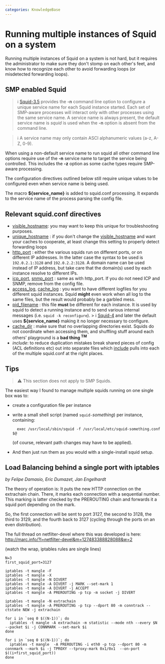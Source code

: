 ```yaml
---
categories: KnowledgeBase
---
```

# Running multiple instances of Squid on a system

Running multiple instances of Squid on a system is not hard, but it
requires the administrator to make sure they don't stomp on each other's
feet, and know how to recognize each other to avoid forwarding loops (or
misdetected forwarding loops).

## SMP enabled Squid

> :information_source:
  [Squid-3.5](/Releases/Squid-3.5)
  provides the **-n** command line option to configure a unique service
  name for each Squid instance started. Each set of SMP-aware processes
  will interact only with other processes using the same service name. A
  service name is always present, the default service name is *squid* is
used when the **-n** option is absent from the command line.

> :information_source:
    A service name may only contain ASCI alphanumeric values (a-z, A-Z,
    0-9).

When using a non-default service name to run squid all other command
line options require use of the **-n** service name to target the
service being controlled. This includes the **-z** option as some cache
types require SMP-aware processing.

The configuration directives outlined below still require unique values
to be configured even when service name is being used.

The macro **${service_name}** is added to squid.conf processing. It
expands to the service name of the process parsing the config file.

## Relevant squid.conf directives

- [visible_hostname](http://www.squid-cache.org/Doc/config/visible_hostname):
    you may want to keep this unique for troubleshooting purposes.
- [unique_hostname](http://www.squid-cache.org/Doc/config/unique_hostname) :
    if you don't change the
    [visible_hostname](http://www.squid-cache.org/Doc/config/visible_hostname)
    and want your caches to cooperate, at least change this setting
    to properly detect forwarding loops
- [http_port](http://www.squid-cache.org/Doc/config/http_port) :
    either the various squids run on different ports, or on
    different IP addresses. In the latter case the syntax to be used
    is `192.0.2.1:3128` and `192.0.2.2:3128`. A domain name can be
    used instead of IP address, but take care that the domain(s)
    used by each instance resolve to different IPs.
- [icp_port](http://www.squid-cache.org/Doc/config/icp_port),
    [snmp_port](http://www.squid-cache.org/Doc/config/snmp_port) :
     same as with http_port. If you do not need ICP and SNMP, remove
    from the config file.
- [access_log](http://www.squid-cache.org/Doc/config/access_log),
    [cache_log](http://www.squid-cache.org/Doc/config/cache_log) :
    you want to have different logfiles for you different squid
    instances. Squid **might** even work when all log to the same
    files, but the result would probably be a garbled mess.
- [pid_filename](http://www.squid-cache.org/Doc/config/pid_filename) :
    this file **must** be different for each instance. It is used by
    squid to detect a running instance and to send various internal
    messages (i.e. `squid -k reconfigure`).
        > :information_source: [Squid-4](/Releases/Squid-4)
            and later the default uses **${service_name}** making it no
            longer necessary to configure.
- [cache_dir](http://www.squid-cache.org/Doc/config/cache_dir) :
    make sure that no overlapping directories exist. Squids do not
    coordinate when accessing them, and shuffling stuff around each
    others' playground is a **bad thing <sup>TM</sup>**
- _include_:
    to reduce duplication mistakes break shared pieces of config
    (ACL definitions etc) out into separate files which
    [include](http://www.squid-cache.org/Doc/config/include) pulls
    into each of the multiple squid.conf at the right places.

## Tips

> :warning:
    This section does not apply to SMP Squids.

The easiest way I found to manage multiple squids running on one single
box was to:
- create a configuration file per instance
- write a small shell script (named `squid-`*something*) per instance,
    containing:

        exec /usr/local/sbin/squid -f /usr/local/etc/squid-something.conf $@

    (of course, relevant path changes may have to be applied).
- And then just run them as you would with a single-install squid setup.

## Load Balancing behind a single port with iptables

*by Felipe Damasio, Eric Dumazet, Jan Engelhardt*

The theory of operation is: It puts the new HTTP connection on the
extrachain chain. There, it marks each connection with a sequential
number. This marking is latter checked by the PREROUTING chain and
forwards it a squid port depending on the mark.

So, the first connection will be sent to port 3127, the second to 3128,
the third to 3129, and the fourth back to 3127 (cycling through the
ports on an even distribution).

The full thread on netfilter-devel where this was developed is here:
<http://marc.info/?l=netfilter-devel&m=127483388828088&w=2>

(watch the wrap, iptables rules are single lines)

    N=3
    first_squid_port=3127

    iptables -t mangle -F
    iptables -t mangle -X
    iptables -t mangle -N DIVERT
    iptables -t mangle -A DIVERT -j MARK --set-mark 1
    iptables -t mangle -A DIVERT -j ACCEPT
    iptables -t mangle -A PREROUTING -p tcp -m socket -j DIVERT

    iptables -t mangle -N extrachain
    iptables -t mangle -A PREROUTING -p tcp --dport 80 -m conntrack --ctstate NEW -j extrachain

    for i in `seq 0 $((N-1))`; do
      iptables -t mangle -A extrachain -m statistic --mode nth --every $N --packet $i -j CONNMARK --set-mark $i
    done

    for i in `seq 0 $((N-1))`; do
      iptables -t mangle  -A PREROUTING -i eth0 -p tcp --dport 80 -m connmark --mark $i -j TPROXY --tproxy-mark 0x1/0x1  --on-port $((i+first_squid_port))
    done
```